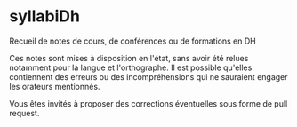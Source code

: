 syllabiDh
=========

Recueil de notes de cours, de conférences ou de formations en DH

Ces notes sont mises à disposition en l'état, sans avoir été relues notamment pour la langue et l'orthographe. Il est possible qu'elles contiennent des erreurs ou des incompréhensions qui ne sauraient engager les orateurs mentionnés.

Vous êtes invités à proposer des corrections éventuelles sous forme de pull request.
